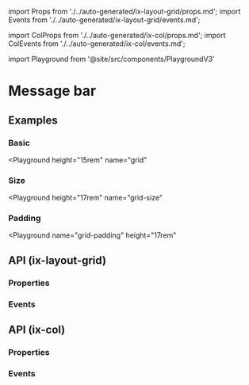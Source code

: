 import Props from './../auto-generated/ix-layout-grid/props.md';
import Events from './../auto-generated/ix-layout-grid/events.md';

import ColProps from './../auto-generated/ix-col/props.md';
import ColEvents from './../auto-generated/ix-col/events.md';

import Playground from '@site/src/components/PlaygroundV3'

# Message bar

## Examples

### Basic

<Playground
  height="15rem"
  name="grid"
  >
</Playground>

### Size

<Playground
  height="17rem"
  name="grid-size"
  >
</Playground>

### Padding

<Playground
  name="grid-padding"
  height="17rem"
  >
</Playground>

## API (ix-layout-grid)

### Properties

<Props />

### Events

<Events />

## API (ix-col)

### Properties

<ColProps />

### Events

<ColEvents />
